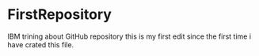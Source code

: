 # FirstRepository
IBM trining about GitHub repository
this is my first edit since the first time i have crated this file.
